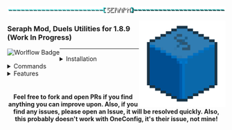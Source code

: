 <img 
     align="center" alt="title"  
     src="https://github.com/Scherso/Seraph/blob/master/.github/assets/title.png" 
/>

<img 
     align="right" alt="Logo" width="200px" 
     src="https://github.com/Scherso/Seraph/blob/master/src/main/resources/seraph.png" 
/>

### Seraph Mod, Duels Utilities for 1.8.9 (Work In Progress)

<img
     align="left" alt="Worlflow Badge"
     src="https://github.com/Scherso/Seraph/actions/workflows/gradle.yml/badge.svg"
/>

---

<details>
   <summary>
        Installation</summary>   
     
  ## Installation Guide
  1. **Install Minecraft 1.8.9**
  2. **Install the [Forge Loader for 1.8.9][forge189]**
  3. **Install the [latest Seraph version][download]**
  4. **Place the mod in your `minecraft/mods` directory**
     
  **See [Build with Gradle][gradlewiki] if you plan to build yourself.**
     
</details>

<details>
   <summary>
        Commands</summary>
  
  ## Commands
  - `/seraph` Opens the configuration screen.
  - `/seraph info` Sends a chat message with information regarding Seraph.
  - `/seraph setapikey` Allows you to set your Hypixel API key without running `/api new`
  - `/seraph getapikey` Sends a chat message with your api key, upon clicking you can copy it.
  - `/requeue` Requeues you to the last game you where in, alias: `/rq`
  - Sending a message with an invalid subcommand will send command usages.
     
</details>
  
<details>
   <summary>
        Features</summary>
     
  ## Features
  - Queue stats post duels update.
  - Autododge soon ™
  - literally everything else soon ™
     
</details>

<br />

<h4 align="center">
     Feel free to fork and open PRs if you find anything you can improve upon. Also, if you find any issues, please open an Issue, it will be resolved quickly. Also, this probably doesn't work with OneConfig, it's their issue, not mine!
</h4>

[forge189]: https://files.minecraftforge.net/net/minecraftforge/forge/index_1.8.9.html
[download]: https://youtu.be/dQw4w9WgXcQ
[gradlewiki]: https://github.com/Scherso/Seraph/wiki/Build-with-Gradle

